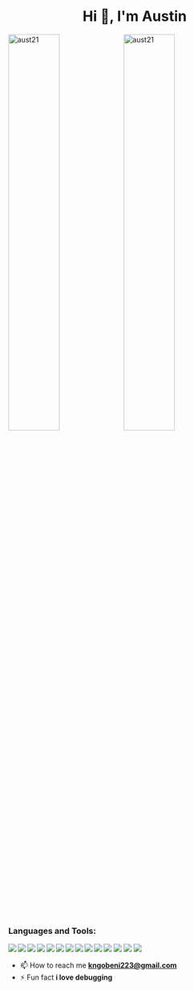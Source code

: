 <h1 align="center">Hi 👋, I'm Austin</h1>

<img width = "45%" align="left" src="https://github-readme-stats.vercel.app/api?username=aust21&show_icons=true&locale=en&layout=compact&theme=transparent" alt="aust21" />

<img width = "45%" src="https://github-readme-stats.vercel.app/api/top-langs?username=aust21&show_icons=true&locale=en&layout=compact&theme=transparent" alt="aust21" />
  

<h3 align="left">Languages and Tools:</h3>

<img align="left" src="https://img.shields.io/badge/python-000000.svg?style=for-the-badge&logo=python&logoColor=white" />

<img align="left" src="https://img.shields.io/badge/javascript-%23323330.svg?style=for-the-badge&logo=javascript&logoColor=%23F7DF1E" />

<img align="left"  src="https://img.shields.io/badge/java-3DDC84.svg?style=for-the-badge&logo=java&logoColor=white" />

<img src="https://img.shields.io/badge/react-3DDC84.svg?style=for-the-badge&logo=react&logoColor=white" />

<img align="left" src="https://img.shields.io/badge/bootstrap-%23FF9900.svg?style=for-the-badge&logo=bootstrap&logoColor=white" />

<img align="left" src="https://img.shields.io/badge/tailwind-%23783330.svg?style=for-the-badge&logo=tailwind&logoColor=white" />

<img src="https://img.shields.io/badge/scikitlearn-%FFFF00.svg?style=for-the-badge&logo=scikitlearn&logoColor=white" />

<img align="left" src="https://img.shields.io/badge/opencv-3DDC84.svg?style=for-the-badge&logo=opencv&logoColor=white" />

<img align="left" src="https://img.shields.io/badge/mysql-3DDC84.svg?style=for-the-badge&logo=mysql&logoColor=white" />

<img align="left" src="https://img.shields.io/badge/blender-3DDC84.svg?style=for-the-badge&logo=blender&logoColor=white" />

<img src="https://img.shields.io/badge/linux-3DDC84.svg?style=for-the-badge&logo=linux&logoColor=white" />

<img align="left" src="https://img.shields.io/badge/git-3DDC84.svg?style=for-the-badge&logo=git&logoColor=white" />

<img align="left" src="https://img.shields.io/badge/html5-%23E34F26.svg?style=for-the-badge&logo=html5&logoColor=white" />

<img src="https://img.shields.io/badge/css3-%231572B6.svg?style=for-the-badge&logo=css3&logoColor=white" />

- 📫 How to reach me **kngobeni223@gmail.com**
- ⚡ Fun fact **i love debugging**


